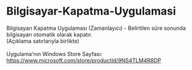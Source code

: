 # Bilgisayar-Kapatma-Uygulamasi
Bilgisayarı Kapatma Uygulaması (Zamanlayıcı) - Belirtilen süre sonunda bilgisayarı otomatik olarak kapatır. 
<br>
(Açıklama satırlarıyla birlikte)
<br><br>
Uygulama'nın Windows Store Sayfası:
<br>
https://www.microsoft.com/store/productId/9NS4TLM4R8DP
